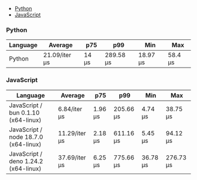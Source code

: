 <script src="https://cdn.jsdelivr.net/npm/apexcharts"></script>
- [Python](#nanoid-python)
- [JavaScript](#nanoid-javascript)

### <a name="nanoid-python">Python</a>

| Language | Average       | p75   | p99       | Min      | Max     |
| -------- | ------------- | ----- | --------- | -------- | ------- |
| Python   | 21.09/iter µs | 14 µs | 289.58 µs | 18.97 µs | 58.4 µs |


<div id="chart-15"></div>
<script>
new ApexCharts(document.querySelector('#chart-15'), {"chart":{"height":320,"type":"bar","toolbar":{"show":true},"animations":{"enabled":true}},"series":[{"name":"nanoid","data":[{"x":"Python","y":21095}]}],"stroke":{"width":1,"curve":"straight"},"legend":{"show":false},"xaxis":{"type":"category","labels":{"show":true},"tooltip":{"enabled":false}}}).render()
</script>

### <a name="nanoid-javascript">JavaScript</a>

| Language                             | Average       | p75     | p99       | Min      | Max       |
| ------------------------------------ | ------------- | ------- | --------- | -------- | --------- |
| JavaScript / bun 0.1.10 (x64-linux)  | 6.84/iter µs  | 1.96 µs | 205.66 µs | 4.74 µs  | 38.75 µs  |
| JavaScript / node 18.7.0 (x64-linux) | 11.29/iter µs | 2.18 µs | 611.16 µs | 5.45 µs  | 94.12 µs  |
| JavaScript / deno 1.24.2 (x64-linux) | 37.69/iter µs | 6.25 µs | 775.66 µs | 36.78 µs | 276.73 µs |


<div id="chart-16"></div>
<script>
new ApexCharts(document.querySelector('#chart-16'), {"chart":{"height":320,"type":"bar","toolbar":{"show":true},"animations":{"enabled":true}},"series":[{"name":"nanoid","data":[{"x":"JavaScript / bun 0.1.10 (x64-linux)","y":6844.96},{"x":"JavaScript / node 18.7.0 (x64-linux)","y":11288.98},{"x":"JavaScript / deno 1.24.2 (x64-linux)","y":37691.57}]}],"stroke":{"width":1,"curve":"straight"},"legend":{"show":false},"xaxis":{"type":"category","labels":{"show":true},"tooltip":{"enabled":false}}}).render()
</script>

